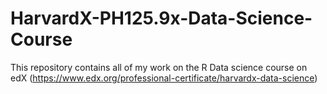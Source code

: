 # HarvardX-PH125.9x-Data-Science-Course
This repository contains all of my work on the R Data science course on edX (https://www.edx.org/professional-certificate/harvardx-data-science)
